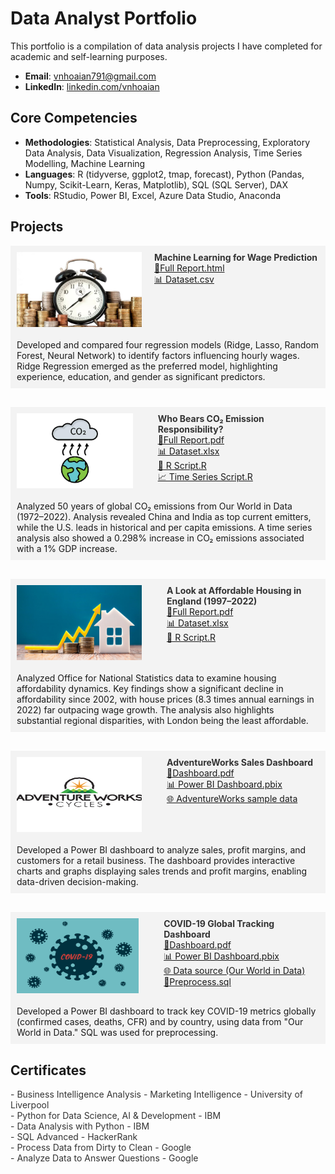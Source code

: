 # Data Analyst Portfolio
This portfolio is a compilation of data analysis projects I have completed for academic and self-learning purposes.

- **Email**: [vnhoaian791@gmail.com](vnhoaian791@gmail.com)
- **LinkedIn**: [linkedin.com/vnhoaian](https://www.linkedin.com/in/vnhoaian/)

## Core Competencies

- **Methodologies**: Statistical Analysis, Data Preprocessing, Exploratory Data Analysis, Data Visualization, Regression Analysis, Time Series Modelling, Machine Learning 
- **Languages**: R (tidyverse, ggplot2, tmap, forecast), Python (Pandas, Numpy, Scikit-Learn, Keras, Matplotlib), SQL (SQL Server), DAX
- **Tools**: RStudio, Power BI, Excel, Azure Data Studio, Anaconda

## Projects
<style>
  .hover-link {
    text-decoration: none;
    color: #333;
    font-weight: bold;
  }

  .hover-link:hover {
    color: #0883A0;
  }
</style>

<!-- Project: Hourly Wage Rate -->
<div style="background-color: #f3f3f3; padding: 10px; display: flex; gap: 20px;">
  <img src="assets/img/Wage Rate.jpg" align="left" width="200" height="120" >
  <div>
  <strong> 
    <a href="https://github.com/anvo-2001/an.github.io/tree/main/Wage-Rate" target="_blank" style="text-decoration: none; color: #333;">
        Machine Learning for Wage Prediction
    </a>
  </strong>
  <br />
    <a href="Wage-Rate/Personal Project - Hourly Wage.html" target="_blank">📘Full Report.html</a><br />
    <a href="Wage-Rate/BEAUTY.csv" target="_blank">📊 Dataset.csv</a>
  </div>  
</div>
<div style="background-color: #f3f3f3; padding: 10px; margin-bottom: 30px; display: flex; gap: 20px;">
Developed and compared four regression models (Ridge, Lasso, Random Forest, Neural Network) to identify factors influencing hourly wages. Ridge Regression emerged as the preferred model, highlighting experience, education, and gender as significant predictors.
</div>

<!-- Project: CO2 Emissions -->
<div style="background-color: #f3f3f3; padding: 10px; display: flex; gap: 20px;">
  <img src="assets/img/CO2 emissions.jpg" align="left" width="200" height="120" style="margin-right: 20px;">
  <div>
    <strong> 
    <a href="https://github.com/anvo-2001/an.github.io/tree/main/Global-CO2-Emissions" target="_blank" style="text-decoration: none; color: #333;">
        Who Bears CO₂ Emission Responsibility? 
    </a>
    </strong>
    <br />
    <a href="Global-CO2-Emissions/Global CO2 Emissions - Report.pdf" target="_blank">📘Full Report.pdf</a><br />
    <a href="Global-CO2-Emissions/Global CO2 Emissions - Dataset.xlsx" target="_blank">📊 Dataset.xlsx</a><br />
    <a href="Global-CO2-Emissions/Global CO2 Emissions - RScript.R" target="_blank">📄 R Script.R</a><br />
    <a href="Global-CO2-Emissions/Global CO2 Emissions - Time series (gdp and co2).R" target="_blank">📈 Time Series Script.R</a>
  </div>
</div>
<div style="background-color: #f3f3f3; padding: 10px; margin-bottom: 30px; display: flex; gap: 20px;">
Analyzed 50 years of global CO₂ emissions from Our World in Data (1972–2022). Analysis revealed China and India as top current emitters, while the U.S. leads in historical and per capita emissions. A time series analysis also showed a 0.298% increase in CO₂ emissions associated with a 1% GDP increase.
</div>

<!-- Project: Housing Affordability -->
<div style="background-color: #f3f3f3; padding: 10px; display: flex; gap: 20px;">
  <img src="assets/img/Housing affordability.jpg" align="left" width="200" height="120" style="margin-right: 20px;">
  <div>
    <strong> 
    <a href="https://github.com/anvo-2001/an.github.io/tree/main/Housing-Affordability-Analysis" target="_blank" style="text-decoration: none; color: #333;">
        A Look at Affordable Housing in England (1997–2022)
    </a>
    </strong>
    <br />
    <a href="Housing-Affordability-Analysis/Housing Affordability Report.pdf" target="_blank">📘Full Report.pdf</a><br />
    <a href="Housing-Affordability-Analysis/Dataset.xlsx" target="_blank">📊 Dataset.xlsx</a><br />
    <a href="Housing-Affordability-Analysis/Housing Affordability RScript.R" target="_blank">📄 R Script.R</a>
  </div>
</div>
<div style="background-color: #f3f3f3; padding: 10px; margin-bottom: 30px; display: flex; gap: 20px;">
Analyzed Office for National Statistics data to examine housing affordability dynamics. Key findings show a significant decline in affordability since 2002, with house prices (8.3 times annual earnings in 2022) far outpacing wage growth. The analysis also highlights substantial regional disparities, with London being the least affordable.
</div>

<!-- Project: AdventureWorks Dashboard -->
<div style="background-color: #f3f3f3; padding: 10px; display: flex; gap: 20px;">
  <img src="assets/img/AdventureWorks.png" align="left" width="200" height="120" style="margin-right: 20px;">
  <div>
    <strong> 
    <a href="https://github.com/anvo-2001/an.github.io/tree/main/Adventureworks" target="_blank" style="text-decoration: none; color: #333;">
        AdventureWorks Sales Dashboard
    </a>
    </strong>
    <br />
    <a href="Adventureworks/AW Dashboard.pdf" target="_blank">📘Dashboard.pdf</a><br />
    <a href="Adventureworks/AW Dashboard.pbix" target="_blank">📊 Power BI Dashboard.pbix</a><br />
    <a href="https://learn.microsoft.com/en-us/sql/samples/adventureworks-install-configure?view=sql-server-ver17&tabs=ssms" target="_blank">🌐 AdventureWorks sample data</a>
  </div>
</div>
<div style="background-color: #f3f3f3; padding: 10px; margin-bottom: 30px; display: flex; gap: 20px;">
Developed a Power BI dashboard to analyze sales, profit margins, and customers for a retail business. The dashboard provides interactive charts and graphs displaying sales trends and profit margins, enabling data-driven decision-making.
</div>

<!-- Project: Covid 19 -->
<div style="background-color: #f3f3f3; padding: 10px; display: flex; gap: 20px;">
  <img src="assets/img/Covid 19.jpg" align="left" width="200" height="120" style="margin-right: 20px;">
  <div>
    <strong> 
    <a href="https://github.com/anvo-2001/an.github.io/tree/main/‎Covid19-Tracking" target="_blank" style="text-decoration: none; color: #333;">
        COVID-19 Global Tracking Dashboard
    </a>
    </strong>
    <br />
    <a href="‎Covid19-Tracking/Covid 19 Project.pdf" target="_blank">📘Dashboard.pdf</a><br />
    <a href="‎Covid19-Tracking/Covid 19 Project.pbix" target="_blank">📊 Power BI Dashboard.pbix</a><br />
    <a href="https://ourworldindata.org/covid-deaths" target="_blank">🌐 Data source (Our World in Data)</a><br />
    <a href="‎Covid19-Tracking/Covid 19 Project.sql" target="_blank">📄Preprocess.sql</a><br />
  </div>
</div>
<div style="background-color: #f3f3f3; padding: 10px; margin-bottom: 30px; display: flex; gap: 20px;">
Developed a Power BI dashboard to track key COVID-19 metrics globally (confirmed cases, deaths, CFR) and by country, using data from "Our World in Data." SQL was used for preprocessing.
</div>

## Certificates
<a href="https://space.springpod.com/certificate/7vmczuz237nj/share" target="_blank" style="text-decoration: none; color: #333;">- Business Intelligence Analysis - Marketing Intelligence - University of Liverpool</a><br />
<a href="https://www.coursera.org/account/accomplishments/certificate/FMBE4JEQ4GRB" target="_blank" style="text-decoration: none; color: #333;">- Python for Data Science, AI & Development - IBM</a><br />
<a href="https://www.coursera.org/account/accomplishments/certificate/AEPCPMR8L3AL" target="_blank" style="text-decoration: none; color: #333;">- Data Analysis with Python - IBM</a><br />
<a href="https://www.hackerrank.com/certificates/4b6347a58d65" target="_blank" style="text-decoration: none; color: #333;">- SQL Advanced - HackerRank</a><br />
<a href="https://www.coursera.org/account/accomplishments/certificate/9DWGCKL8V89Q" target="_blank" style="text-decoration: none; color: #333;">- Process Data from Dirty to Clean - Google</a><br />
<a href="https://www.coursera.org/account/accomplishments/certificate/TKFUYBR2D8V8" target="_blank" style="text-decoration: none; color: #333;">- Analyze Data to Answer Questions - Google</a>
